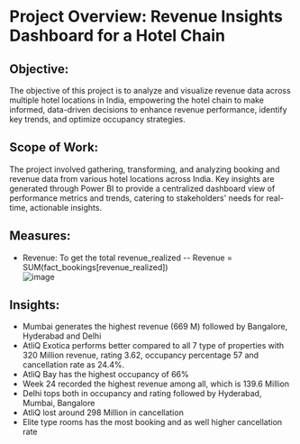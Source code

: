 # Project Overview: Revenue Insights Dashboard for a Hotel Chain

## Objective:
The objective of this project is to analyze and visualize revenue data across multiple hotel locations in India, empowering the hotel chain to make informed, data-driven decisions to enhance revenue performance, identify key trends, and optimize occupancy strategies.

## Scope of Work:
The project involved gathering, transforming, and analyzing booking and revenue data from various hotel locations across India. Key insights are generated through Power BI to provide a centralized dashboard view of performance metrics and trends, catering to stakeholders' needs for real-time, actionable insights.

## Measures:
- 	Revenue:	To get the total revenue_realized
  --  Revenue = SUM(fact_bookings[revenue_realized])	
![image](https://github.com/user-attachments/assets/113443c9-54c3-422c-bce6-c3bd191cce96)

## Insights:
- Mumbai generates the highest revenue (669 M) followed by Bangalore, Hyderabad and Delhi
- AtliQ Exotica performs better compared to all 7 type of properties with 320 Million revenue, rating 3.62, occupancy percentage 57 and cancellation rate as 24.4%.
- AtliQ Bay has the highest occupancy of 66%
- Week 24 recorded the highest revenue among all, which is 139.6 Million
- Delhi tops both in occupancy and rating followed by Hyderabad, Mumbai, Bangalore
- AtliQ lost around 298 Million in cancellation
- Elite type rooms has the most booking and as well higher cancellation rate
